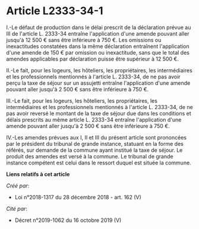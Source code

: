 # Article L2333-34-1

I.-Le défaut de production dans le délai prescrit de la déclaration prévue au III de l'article L. 2333-34 entraîne
l'application d'une amende pouvant aller jusqu'à 12 500 € sans être inférieure à 750 €. Les omissions ou inexactitudes
constatées dans la même déclaration entraînent l'application d'une amende de 150 € par omission ou inexactitude, sans que le
total des amendes applicables par déclaration puisse être supérieur à 12 500 €.

II.-Le fait, pour les logeurs, les hôteliers, les propriétaires, les intermédiaires et les professionnels mentionnés à
l'article L. 2333-34, de ne pas avoir perçu la taxe de séjour sur un assujetti entraîne l'application d'une amende pouvant
aller jusqu'à 2 500 € sans être inférieure à 750 €.

III.-Le fait, pour les logeurs, les hôteliers, les propriétaires, les intermédiaires et les professionnels mentionnés à
l'article L. 2333-34, de ne pas avoir reversé le montant de la taxe de séjour due dans les conditions et délais prescrits au
même article L. 2333-34 entraîne l'application d'une amende pouvant aller jusqu'à 2 500 € sans être inférieure à 750 €.

IV.-Les amendes prévues aux I, II et III du présent article sont prononcées par le président du tribunal de grande instance,
statuant en la forme des référés, sur demande de la commune ayant institué la taxe de séjour. Le produit des amendes est
versé à la commune. Le tribunal de grande instance compétent est celui dans le ressort duquel est située la commune.

**Liens relatifs à cet article**

_Créé par_:

  - Loi n°2018-1317 du 28 décembre 2018 - art. 162 (V)

_Cité par_:

  - Décret n°2019-1062 du 16 octobre 2019 (V)
